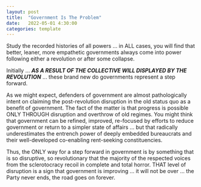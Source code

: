 ```yaml
---
layout: post
title:  "Government Is The Problem"
date:   2022-05-01 4:30:00
categories: template
---
```


Study the recorded histories of all powers ... in ALL cases, you will find that better, leaner, more empathetic governments always come into power following either a revolution or after some collapse. 

Initially ... ***AS A RESULT OF THE COLLECTIVE WILL DISPLAYED BY THE REVOLUTION*** ... these brand new do governments represent a step forward.  

As we might expect, defenders of government are almost pathologically intent on claiming the post-revolution disruption in the old status quo as a benefit of government. The fact of the matter is that progress is possible ONLY THROUGH disruption and overthrow of old regimes. You might think that government can be refined, improved, re-focused by efforts to reduce government or return to a simpler state of affairs ... but that radically underestimates the entrench power of deeply embedded bureaucrats and their well-developed co-enabling rent-seeking constituencies.

Thus, the ONLY way for a step forward in government is by something that is so disruptive, so revolutionary that the majority of the respected voices from the sclerotocracy recoil in complete and total horror. THAT level of disruption is a sign that government is improving ... it will not be over ... the Party never ends, the road goes on forever.
